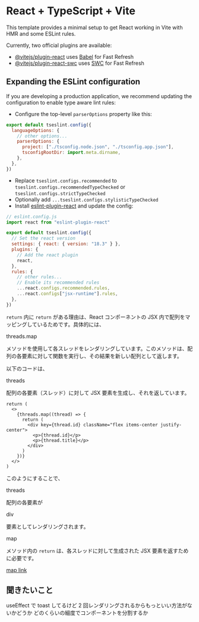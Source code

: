 # React + TypeScript + Vite

This template provides a minimal setup to get React working in Vite with HMR and some ESLint rules.

Currently, two official plugins are available:

- [@vitejs/plugin-react](https://github.com/vitejs/vite-plugin-react/blob/main/packages/plugin-react/README.md) uses [Babel](https://babeljs.io/) for Fast Refresh
- [@vitejs/plugin-react-swc](https://github.com/vitejs/vite-plugin-react-swc) uses [SWC](https://swc.rs/) for Fast Refresh

## Expanding the ESLint configuration

If you are developing a production application, we recommend updating the configuration to enable type aware lint rules:

- Configure the top-level `parserOptions` property like this:

```js
export default tseslint.config({
  languageOptions: {
    // other options...
    parserOptions: {
      project: ["./tsconfig.node.json", "./tsconfig.app.json"],
      tsconfigRootDir: import.meta.dirname,
    },
  },
})
```

- Replace `tseslint.configs.recommended` to `tseslint.configs.recommendedTypeChecked` or `tseslint.configs.strictTypeChecked`
- Optionally add `...tseslint.configs.stylisticTypeChecked`
- Install [eslint-plugin-react](https://github.com/jsx-eslint/eslint-plugin-react) and update the config:

```js
// eslint.config.js
import react from "eslint-plugin-react"

export default tseslint.config({
  // Set the react version
  settings: { react: { version: "18.3" } },
  plugins: {
    // Add the react plugin
    react,
  },
  rules: {
    // other rules...
    // Enable its recommended rules
    ...react.configs.recommended.rules,
    ...react.configs["jsx-runtime"].rules,
  },
})
```

`return` 内に `return` がある理由は、React コンポーネントの JSX 内で配列をマッピングしているためです。具体的には、

threads.map

メソッドを使用して各スレッドをレンダリングしています。このメソッドは、配列の各要素に対して関数を実行し、その結果を新しい配列として返します。

以下のコードは、

threads

配列の各要素（スレッド）に対して JSX 要素を生成し、それを返しています。

```tsx
return (
  <>
    {threads.map((thread) => {
      return (
        <div key={thread.id} className="flex items-center justify-center">
          <p>{thread.id}</p>
          <p>{thread.title}</p>
        </div>
      )
    })}
  </>
)
```

このようにすることで、

threads

配列の各要素が

div

要素としてレンダリングされます。

map

メソッド内の `return` は、各スレッドに対して生成された JSX 要素を返すために必要です。

[map link](https://developer.mozilla.org/ja/docs/Web/JavaScript/Reference/Global_Objects/Array/map)

## 聞きたいこと

useEffect で toast してるけど 2 回レンダリングされるからもっといい方法がないかどうか
どのくらいの細度でコンポーネントを分割するか
